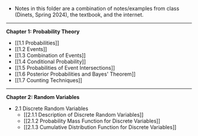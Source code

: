 - Notes in this folder are a combination of notes/examples from class (Dinets, Spring 2024), the textbook, and the internet.

---
**Chapter 1: Probability Theory**
- [[1.1 Probabilities]]
- [[1.2 Events]]
- [[1.3 Combination of Events]]
- [[1.4 Conditional Probability]]
- [[1.5 Probabilities of Event Intersections]]
- [[1.6 Posterior Probabilities and Bayes' Theorem]]
- [[1.7 Counting Techniques]]
---
**Chapter 2: Random Variables**
- 2.1 Discrete Random Variables
	- [[2.1.1 Description of Discrete Random Variables]]
	- [[2.1.2 Probability Mass Function for Discrete Variables]]
	- [[2.1.3 Cumulative Distribution Function for Discrete Variables]]